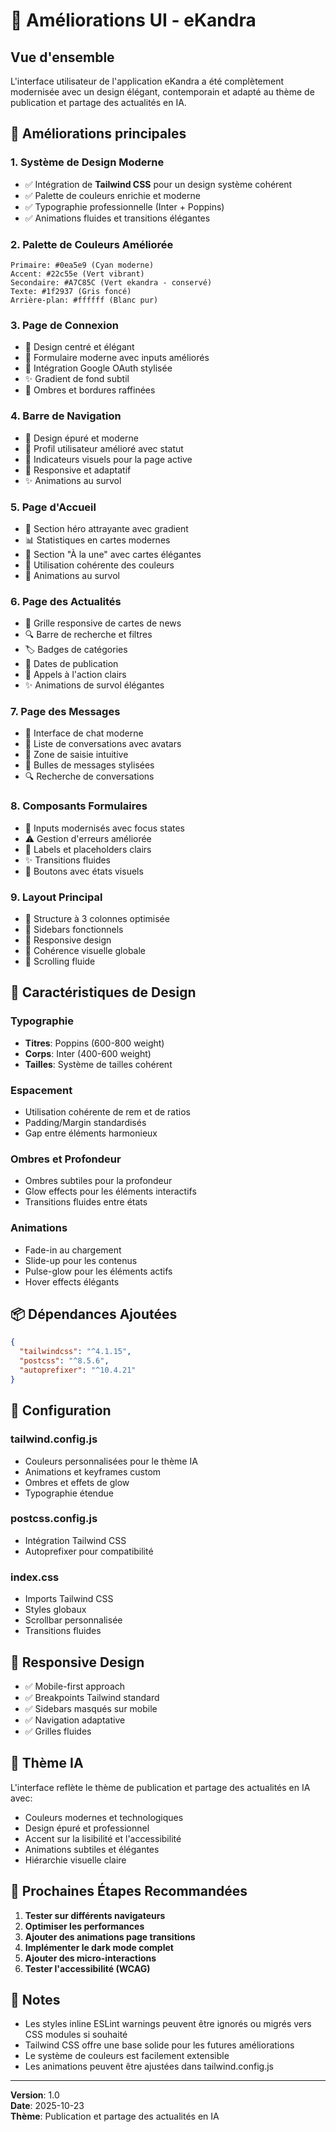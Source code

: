 # 🎨 Améliorations UI - eKandra

## Vue d'ensemble
L'interface utilisateur de l'application eKandra a été complètement modernisée avec un design élégant, contemporain et adapté au thème de publication et partage des actualités en IA.

## 🚀 Améliorations principales

### 1. **Système de Design Moderne**
- ✅ Intégration de **Tailwind CSS** pour un design système cohérent
- ✅ Palette de couleurs enrichie et moderne
- ✅ Typographie professionnelle (Inter + Poppins)
- ✅ Animations fluides et transitions élégantes

### 2. **Palette de Couleurs Améliorée**
```
Primaire: #0ea5e9 (Cyan moderne)
Accent: #22c55e (Vert vibrant)
Secondaire: #A7C85C (Vert ekandra - conservé)
Texte: #1f2937 (Gris foncé)
Arrière-plan: #ffffff (Blanc pur)
```

### 3. **Page de Connexion**
- 🎯 Design centré et élégant
- 📱 Formulaire moderne avec inputs améliorés
- 🔐 Intégration Google OAuth stylisée
- ✨ Gradient de fond subtil
- 🎨 Ombres et bordures raffinées

### 4. **Barre de Navigation**
- 🧭 Design épuré et moderne
- 👤 Profil utilisateur amélioré avec statut
- 🎯 Indicateurs visuels pour la page active
- 📱 Responsive et adaptatif
- ✨ Animations au survol

### 5. **Page d'Accueil**
- 🎪 Section héro attrayante avec gradient
- 📊 Statistiques en cartes modernes
- 📰 Section "À la une" avec cartes élégantes
- 🎨 Utilisation cohérente des couleurs
- 🔄 Animations au survol

### 6. **Page des Actualités**
- 📰 Grille responsive de cartes de news
- 🔍 Barre de recherche et filtres
- 🏷️ Badges de catégories
- 📅 Dates de publication
- 🎯 Appels à l'action clairs
- ✨ Animations de survol élégantes

### 7. **Page des Messages**
- 💬 Interface de chat moderne
- 👥 Liste de conversations avec avatars
- 📝 Zone de saisie intuitive
- 🎨 Bulles de messages stylisées
- 🔍 Recherche de conversations

### 8. **Composants Formulaires**
- 📝 Inputs modernisés avec focus states
- ⚠️ Gestion d'erreurs améliorée
- 🎨 Labels et placeholders clairs
- ✨ Transitions fluides
- 🔘 Boutons avec états visuels

### 9. **Layout Principal**
- 📐 Structure à 3 colonnes optimisée
- 🎯 Sidebars fonctionnels
- 📱 Responsive design
- 🎨 Cohérence visuelle globale
- 🔄 Scrolling fluide

## 🎯 Caractéristiques de Design

### Typographie
- **Titres**: Poppins (600-800 weight)
- **Corps**: Inter (400-600 weight)
- **Tailles**: Système de tailles cohérent

### Espacement
- Utilisation cohérente de rem et de ratios
- Padding/Margin standardisés
- Gap entre éléments harmonieux

### Ombres et Profondeur
- Ombres subtiles pour la profondeur
- Glow effects pour les éléments interactifs
- Transitions fluides entre états

### Animations
- Fade-in au chargement
- Slide-up pour les contenus
- Pulse-glow pour les éléments actifs
- Hover effects élégants

## 📦 Dépendances Ajoutées

```json
{
  "tailwindcss": "^4.1.15",
  "postcss": "^8.5.6",
  "autoprefixer": "^10.4.21"
}
```

## 🔧 Configuration

### tailwind.config.js
- Couleurs personnalisées pour le thème IA
- Animations et keyframes custom
- Ombres et effets de glow
- Typographie étendue

### postcss.config.js
- Intégration Tailwind CSS
- Autoprefixer pour compatibilité

### index.css
- Imports Tailwind CSS
- Styles globaux
- Scrollbar personnalisée
- Transitions fluides

## 📱 Responsive Design

- ✅ Mobile-first approach
- ✅ Breakpoints Tailwind standard
- ✅ Sidebars masqués sur mobile
- ✅ Navigation adaptative
- ✅ Grilles fluides

## 🎨 Thème IA

L'interface reflète le thème de publication et partage des actualités en IA avec:
- Couleurs modernes et technologiques
- Design épuré et professionnel
- Accent sur la lisibilité et l'accessibilité
- Animations subtiles et élégantes
- Hiérarchie visuelle claire

## 🚀 Prochaines Étapes Recommandées

1. **Tester sur différents navigateurs**
2. **Optimiser les performances**
3. **Ajouter des animations page transitions**
4. **Implémenter le dark mode complet**
5. **Ajouter des micro-interactions**
6. **Tester l'accessibilité (WCAG)**

## 📝 Notes

- Les styles inline ESLint warnings peuvent être ignorés ou migrés vers CSS modules si souhaité
- Tailwind CSS offre une base solide pour les futures améliorations
- Le système de couleurs est facilement extensible
- Les animations peuvent être ajustées dans tailwind.config.js

---

**Version**: 1.0  
**Date**: 2025-10-23  
**Thème**: Publication et partage des actualités en IA

